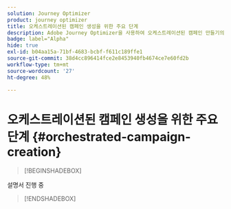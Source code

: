 ```yaml
---
solution: Journey Optimizer
product: journey optimizer
title: 오케스트레이션된 캠페인 생성을 위한 주요 단계
description: Adobe Journey Optimizer을 사용하여 오케스트레이션된 캠페인 만들기의 주요 원칙 알아보기
badge: label="Alpha"
hide: true
exl-id: b04aa15a-71bf-4683-bcbf-f611c189ffe1
source-git-commit: 38d4cc896414fce2e8453940fb4674ce7e60fd2b
workflow-type: tm+mt
source-wordcount: '27'
ht-degree: 48%

---
```



# 오케스트레이션된 캠페인 생성을 위한 주요 단계 {#orchestrated-campaign-creation}

>[!BEGINSHADEBOX]

설명서 진행 중

>[!ENDSHADEBOX]

